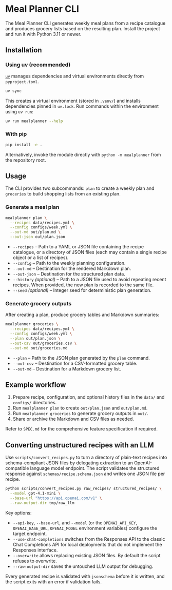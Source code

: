 # Meal Planner CLI

The Meal Planner CLI generates weekly meal plans from a recipe catalogue and
produces grocery lists based on the resulting plan. Install the project and run
it with Python 3.11 or newer.

## Installation

### Using uv (recommended)

[`uv`](https://docs.astral.sh/uv/) manages dependencies and virtual
environments directly from `pyproject.toml`.

```bash
uv sync
```

This creates a virtual environment (stored in `.venv/`) and installs
dependencies pinned in `uv.lock`. Run commands within the environment using
`uv run`:

```bash
uv run mealplanner --help
```

### With pip

```bash
pip install -e .
```

Alternatively, invoke the module directly with `python -m mealplanner` from the
repository root.

## Usage

The CLI provides two subcommands: `plan` to create a weekly plan and `groceries`
to build shopping lists from an existing plan.

### Generate a meal plan

```bash
mealplanner plan \
  --recipes data/recipes.yml \
  --config configs/week.yml \
  --out-md out/plan.md \
  --out-json out/plan.json
```

* `--recipes` – Path to a YAML or JSON file containing the recipe catalogue, or a
  directory of JSON files (each may contain a single recipe object or a list of
  recipes).
* `--config` – Path to the weekly planning configuration.
* `--out-md` – Destination for the rendered Markdown plan.
* `--out-json` – Destination for the structured plan data.
* `--history` *(optional)* – Path to a JSON file used to avoid repeating
  recent recipes. When provided, the new plan is recorded to the same file.
* `--seed` *(optional)* – Integer seed for deterministic plan generation.

### Generate grocery outputs

After creating a plan, produce grocery tables and Markdown summaries:

```bash
mealplanner groceries \
  --recipes data/recipes.yml \
  --config configs/week.yml \
  --plan out/plan.json \
  --out-csv out/groceries.csv \
  --out-md out/groceries.md
```

* `--plan` – Path to the JSON plan generated by the `plan` command.
* `--out-csv` – Destination for a CSV-formatted grocery table.
* `--out-md` – Destination for a Markdown grocery list.

## Example workflow

1. Prepare recipe, configuration, and optional history files in the `data/` and
   `configs/` directories.
2. Run `mealplanner plan` to create `out/plan.json` and `out/plan.md`.
3. Run `mealplanner groceries` to generate grocery outputs in `out/`.
4. Share or archive the Markdown and CSV files as needed.

Refer to `SPEC.md` for the comprehensive feature specification if required.

## Converting unstructured recipes with an LLM

Use `scripts/convert_recipes.py` to turn a directory of plain-text recipes into
schema-compliant JSON files by delegating extraction to an OpenAI-compatible
language model endpoint. The script validates the structured response against
`schemas/recipe.schema.json` and writes one JSON file per recipe.

```bash
python scripts/convert_recipes.py raw_recipes/ structured_recipes/ \
  --model gpt-4.1-mini \
  --base-url "https://api.openai.com/v1" \
  --raw-output-dir tmp/raw_llm
```

Key options:

* `--api-key`, `--base-url`, and `--model` (or the `OPENAI_API_KEY`,
  `OPENAI_BASE_URL`, `OPENAI_MODEL` environment variables) configure the target
  endpoint.
* `--use-chat-completions` switches from the Responses API to the classic Chat
  Completions API for local deployments that do not implement the Responses
  interface.
* `--overwrite` allows replacing existing JSON files. By default the script
  refuses to overwrite.
* `--raw-output-dir` saves the untouched LLM output for debugging.

Every generated recipe is validated with `jsonschema` before it is written, and
the script exits with an error if validation fails.
